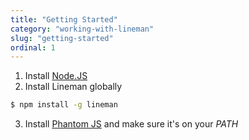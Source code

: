 ```yaml
---
title: "Getting Started"
category: "working-with-lineman"
slug: "getting-started"
ordinal: 1
---
```


1. Install [Node.JS](http://www.nodejs.org)
2. Install Lineman globally

  ```bash
  $ npm install -g lineman
  ```
3. Install [Phantom JS](http://www.phantomjs.org) and make sure it's on your _PATH_
